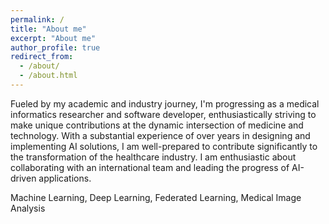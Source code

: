 ```yaml
---
permalink: /
title: "About me"
excerpt: "About me"
author_profile: true
redirect_from: 
  - /about/
  - /about.html
---
```


Fueled by my academic and industry journey, I'm progressing as a medical informatics researcher and software developer, enthusiastically striving to make unique contributions at the dynamic intersection of medicine and technology. With a substantial experience of over years in designing and implementing AI solutions, I am well-prepared to contribute significantly to the transformation of the healthcare industry. I am enthusiastic about collaborating with an international team and leading the progress of AI-driven applications.

Machine Learning, Deep Learning, Federated Learning, Medical Image Analysis